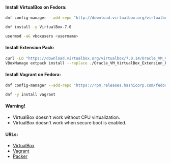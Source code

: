 #### Install VirtualBox on Fedora:
```bash
dnf config-manager --add-repo "http://download.virtualbox.org/virtualbox/rpm/fedora/virtualbox.repo"
```
```bash
dnf install -y VirtualBox-7.0
```
```bash
usermod -aG vboxusers <username>
```

#### Install Extension Pack:
```bash
curl -LO "https://download.virtualbox.org/virtualbox/7.0.14/Oracle_VM_VirtualBox_Extension_Pack-7.0.14.vbox-extpack" && \
VBoxManage extpack install --replace ./Oracle_VM_VirtualBox_Extension_Pack-7.0.14.vbox-extpack
```

#### Install Vagrant on Fedora:
```bash
dnf config-manager --add-repo "https://rpm.releases.hashicorp.com/fedora/hashicorp.repo"
```
```bash
dnf -y install vagrant
```

#### Warning!
- VirtualBox doesn't work without CPU virtualization.
- VirtualBox doesn't work when secure boot is enabled.

#### URLs:
- [VirtualBox](https://www.virtualbox.org/wiki/Downloads)
- [Vagrant](https://developer.hashicorp.com/vagrant/docs)
- [Packer](https://developer.hashicorp.com/packer/docs)
